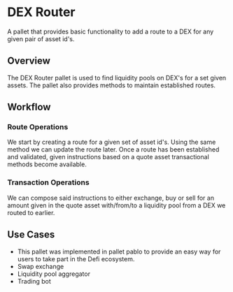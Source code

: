# DEX Router

A pallet that provides basic functionality to add a route to a DEX for any given pair of asset id's.

## Overview

The DEX Router pallet is used to find liquidity pools on DEX's for a set given assets. The pallet also provides methods to maintain established routes.

## Workflow

### Route Operations
We start by creating a route for a given set of asset id's. Using the same method we can update the route later. Once a route has been established and validated, given instructions based on a quote asset transactional methods become available.

### Transaction Operations

We can compose said instructions to either exchange, buy or sell for an amount given in the quote asset with/from/to a liquidity pool from a DEX we routed to earlier.

## Use Cases

- This pallet was implemented in pallet pablo to provide an easy way for users to take part in the Defi ecosystem.
- Swap exchange
- Liquidity pool aggregator
- Trading bot